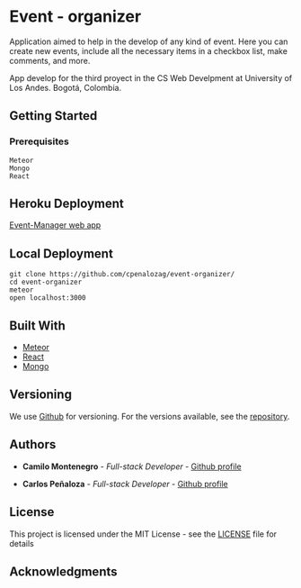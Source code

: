 # Event - organizer

Application aimed to help in the develop of any kind of event. Here you can create new events, include all the necessary items in a checkbox list, make comments, and more.

App develop for the third proyect in the CS Web Develpment at University of Los Andes. Bogotá, Colombia.

## Getting Started



### Prerequisites

```
Meteor
Mongo
React
```

## Heroku Deployment

[Event-Manager web app](https://event-manager-webapp.herokuapp.com)

## Local Deployment


```
git clone https://github.com/cpenalozag/event-organizer/
cd event-organizer
meteor
open localhost:3000
```

## Built With

* [Meteor](https://www.meteor.com)
* [React](https://reactjs.org)
* [Mongo](https://www.mongodb.com) 


## Versioning

We use [Github](https://github.com/) for versioning. For the versions available, see the [repository](https://github.com/cpenalozag/event-organizer). 

## Authors

* **Camilo Montenegro** - *Full-stack Developer* - [Github profile](https://github.com/ca-montenegro)

* **Carlos Peñaloza** - *Full-stack Developer* - [Github profile](https://github.com/cpenalozag)


## License

This project is licensed under the MIT License - see the [LICENSE](LICENSE) file for details

## Acknowledgments

